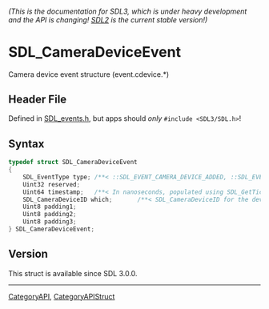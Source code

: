 ###### (This is the documentation for SDL3, which is under heavy development and the API is changing! [SDL2](https://wiki.libsdl.org/SDL2/) is the current stable version!)
# SDL_CameraDeviceEvent

Camera device event structure (event.cdevice.*)

## Header File

Defined in [SDL_events.h](https://github.com/libsdl-org/SDL/blob/main/include/SDL3/SDL_events.h), but apps should _only_ `#include <SDL3/SDL.h>`!

## Syntax

```c
typedef struct SDL_CameraDeviceEvent
{
    SDL_EventType type; /**< ::SDL_EVENT_CAMERA_DEVICE_ADDED, ::SDL_EVENT_CAMERA_DEVICE_REMOVED, ::SDL_EVENT_CAMERA_DEVICE_APPROVED, ::SDL_EVENT_CAMERA_DEVICE_DENIED */
    Uint32 reserved;
    Uint64 timestamp;   /**< In nanoseconds, populated using SDL_GetTicksNS() */
    SDL_CameraDeviceID which;       /**< SDL_CameraDeviceID for the device being added or removed or changing */
    Uint8 padding1;
    Uint8 padding2;
    Uint8 padding3;
} SDL_CameraDeviceEvent;
```

## Version

This struct is available since SDL 3.0.0.

----
[CategoryAPI](CategoryAPI), [CategoryAPIStruct](CategoryAPIStruct)

